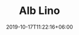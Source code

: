 ---
title: "Alb Lino"
date: 2019-10-17T11:22:16+06:00
draft: false
categories: "schoppel"
tags: ["Schurwolle", "Leinen", "3.0-4.0"]
nadels: ["3,0","3,5", "4,0"]
nadel: "3,0-4,0" 
laenge: "400m"	


# meta description
description : "85% Schurwolle und 15% Leinen "

# Farben
farben : "Old Gold|Savanne Mélange|Papaya|Rosé Mélange|Bordeaux|Blau Mélange|Primär-Blau|Marine|Wald|Ocker|Mokkamelange|Schwarzmelange|Mittelgraumelange|Natur"

# product Price
dprice: "11,50"
price: "11.5"
priceBefore: " "
menge: "100g"

# Product Short Description
shortDescription: "85% Schurwolle und 15% Leinen, tolles Allroundgarn, Wolle von der schwäbischen Alb"

#product ID
productID: "2001"

# type must be "products"
type: "products"

# Brand of wool
brand: "Schoppel"

# product Images
img: "/images/products/schoppel/alb-lino-1.jpg"

# first image will be shown in the product page
images:
  - "/images/products/schoppel/alb-lino-1.jpg"


# product colors
farbimages:
- farbimg: "/images/farben/schoppel/alb-lino/ALB Lino 0581 Old Gold.jpg"	
  farbtitle: "Old Gold"
- farbimg: "/images/farben/schoppel/alb-lino/ALB Lino 0581M Savanne Mélange.jpg"	
  farbtitle: "Savanne Mélange"
- farbimg: "/images/farben/schoppel/alb-lino/ALB Lino 0701 Papaya.jpg"	
  farbtitle: "Papaya"
- farbimg: "/images/farben/schoppel/alb-lino/ALB Lino 2140M Rosé Mélange.jpg"	
  farbtitle: "Rosé Mélange"
- farbimg: "/images/farben/schoppel/alb-lino/ALB Lino 3285 Bordeaux.jpg"	
  farbtitle: "Bordeaux"
- farbimg: "/images/farben/schoppel/alb-lino/ALB Lino 4201M Blau Mélange.jpg"	
  farbtitle: "Blau Mélange"
- farbimg: "/images/farben/schoppel/alb-lino/ALB Lino 4463 Primär-Blau.jpg"	
  farbtitle: "Primär-Blau"
- farbimg: "/images/farben/schoppel/alb-lino/ALB Lino 4485 Marine.jpg"	
  farbtitle: "Marine"
- farbimg: "/images/farben/schoppel/alb-lino/ALB Lino 6165 Wald.jpg"	
  farbtitle: "Wald"
- farbimg: "/images/farben/schoppel/alb-lino/ALB Lino 7490 Ocker.jpg"	
  farbtitle: "Ocker"
- farbimg: "/images/farben/schoppel/alb-lino/ALB Lino 7693m Mokkamelange.jpg"	
  farbtitle: "Mokkamelange"
- farbimg: "/images/farben/schoppel/alb-lino/ALB Lino 9093m Schwarzmelange.jpg"	
  farbtitle: "Schwarzmelange"
- farbimg: "/images/farben/schoppel/alb-lino/ALB Lino 9200_ Mittelgraumelange.jpg"	
  farbtitle: "Mittelgraumelange"
- farbimg: "/images/farben/schoppel/alb-lino/ALB Lino 980 Natur.jpg"	
  farbtitle: "Natur"
---